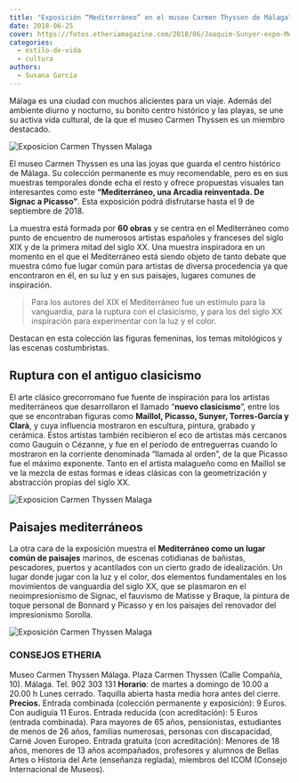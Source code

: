 ```yaml
---
title: "Exposición “Mediterráneo” en el museo Carmen Thyssen de Málaga"
date: 2018-06-25
cover: https://fotos.etheriamagazine.com/2018/06/Joaquim-Sunyer-expo-Mediterraneo.jpg
categories: 
  - estilo-de-vida
  - cultura
authors: 
  - Susana García
---
```


Málaga es una ciudad con muchos alicientes para un viaje. Además del ambiente diurno y 
nocturno, su bonito centro histórico y las playas, se une su activa vida cultural, de la 
que el museo Carmen Thyssen es un miembro destacado. 

![Exposicion Carmen Thyssen Malaga](https://fotos.etheriamagazine.com/2018/06/Joaquim-Sunyer-expo-Mediterraneo.jpg "Joaquim Sunyer, Mediterráneo, c. 1910-1911. Óleo sobre lienzo. Colección Carmen Thyssen-Bornemisza © Joaquim Sunyer, VEGAP, Málaga, 2018.")

El museo Carmen Thyssen es una las joyas que guarda el centro histórico de Málaga. Su 
colección permanente es muy recomendable, pero es en sus muestras temporales donde echa 
el resto y ofrece propuestas visuales tan interesantes como este **“Mediterráneo, una 
Arcadia reinventada. De Signac a Picasso”**. Esta exposición podrá disfrutarse hasta el 
9 de septiembre de 2018. 

La muestra está formada por **60 obras** y se centra en el Mediterráneo como punto de 
encuentro de numerosos artistas españoles y franceses del siglo XIX y de la primera 
mitad del siglo XX. Una muestra inspiradora en un momento en el que el Mediterráneo está 
siendo objeto de tanto debate que muestra cómo fue lugar común para artistas de diversa 
procedencia ya que encontraron en él, en su luz y en sus paisajes, lugares comunes de 
inspiración. 

> Para los autores del XIX el Mediterráneo fue un estímulo para la vanguardia, para la 
> ruptura con el clasicismo, y para los del siglo XX inspiración para experimentar con la 
> luz y el color. 

Destacan en esta colección las figuras femeninas, los temas mitológicos y las escenas 
costumbristas. 

## Ruptura con el antiguo clasicismo

El arte clásico grecorromano fue fuente de inspiración para los artistas mediterráneos 
que desarrollaron el llamado “**nuevo clasicismo**”, entre los que se encontraban 
figuras como **Maillol, Picasso, Sunyer, Torres-García y Clarà**, y cuya influencia 
mostraron en escultura, pintura, grabado y cerámica. Estos artistas también recibieron 
el eco de artistas más cercanos como Gauguin o Cézanne, y fue en el período de 
entreguerras cuando lo mostraron en la corriente denominada “llamada al orden”, de la 
que Picasso fue el máximo exponente. Tanto en el artista malagueño como en Maillol se ve 
la mezcla de estas formas e ideas clásicas con la geometrización y abstracción propias 
del siglo XX. 

![Exposicion Carmen Thyssen Malaga](https://fotos.etheriamagazine.com/2018/06/Georges-Braque-expo-Mediterraneo.jpg "Georges Braque, Marina. L’Estaque, 1906. Colección Carmen Thyssen-Bornemisza en depósito en el Museo Nacional Thyssen-Bornemisza, Madrid © Georges Braque, VEGAP, Málaga, 2018.")

## Paisajes mediterráneos

La otra cara de la exposición muestra el **Mediterráneo como un lugar común de 
paisajes** marinos, de escenas cotidianas de bañistas, pescadores, puertos y acantilados 
con un cierto grado de idealización. Un lugar donde jugar con la luz y el color, dos 
elementos fundamentales en los movimientos de vanguardia del siglo XX, que se plasmaron 
en el neoimpresionismo de Signac, el fauvismo de Matisse y Braque, la pintura de toque 
personal de Bonnard y Picasso y en los paisajes del renovador del impresionismo Sorolla. 

![Exposición Carmen Thyssen Malaga](https://fotos.etheriamagazine.com/2018/06/Paul-Signac-expo-Mediterraneo.jpg "Paul Signac, Saint-Tropez. El muelle, 1899. Óleo sobre lienzo. Musée de l’Annonciade, Saint-Tropez. Donación de Berthe Signac. 1942")

### CONSEJOS ETHERIA

Museo Carmen Thyssen Málaga. Plaza Carmen Thyssen (Calle Compañía, 10). Málaga. Tel. 902 
303 131 **Horario**: de martes a domingo de 10.00 a 20.00 h Lunes cerrado. Taquilla 
abierta hasta media hora antes del cierre. **Precios.** Entrada combinada (colección 
permanente y exposición): 9 Euros. Con audiguía 11 Euros. Entrada reducida (con 
acreditación): 5 Euros (entrada combinada). Para mayores de 65 años, pensionistas, 
estudiantes de menos de 26 años, familias numerosas, personas con discapacidad, Carné 
Joven Europeo. Entrada gratuita (con acreditación): Menores de 18 años, menores de 13 
años acompañados, profesores y alumnos de Bellas Artes o Historia del Arte (enseñanza 
reglada), miembros del ICOM (Consejo Internacional de Museos).
